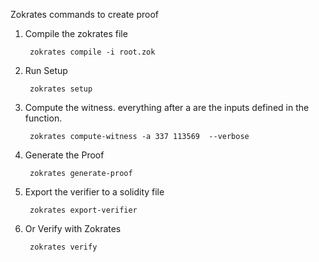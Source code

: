 Zokrates commands to create proof

1. Compile the zokrates file

        zokrates compile -i root.zok
2. Run Setup

        zokrates setup

3. Compute the witness. everything after a are the inputs defined in the function.

        zokrates compute-witness -a 337 113569  --verbose

4. Generate the Proof

        zokrates generate-proof

5. Export the verifier to a solidity file

        zokrates export-verifier

6. Or Verify with Zokrates

        zokrates verify